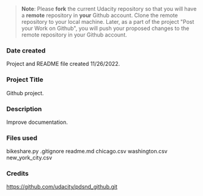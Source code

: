 >**Note**: Please **fork** the current Udacity repository so that you will have a **remote** repository in **your** Github account. Clone the remote repository to your local machine. Later, as a part of the project "Post your Work on Github", you will push your proposed changes to the remote repository in your Github account.

### Date created
Project and README file created 11/26/2022.

### Project Title
Github project.

### Description
Improve documentation.

### Files used
bikeshare.py
.gitignore
readme.md
chicago.csv
washington.csv
new_york_city.csv

### Credits
https://github.com/udacity/pdsnd_github.git
